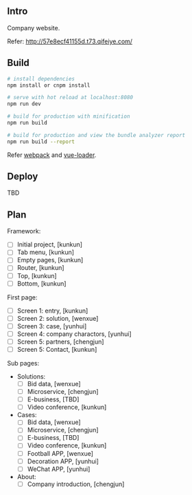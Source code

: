 ## Intro
Company website.

Refer: http://57e8ecf41155d.t73.qifeiye.com/

## Build
``` bash
# install dependencies
npm install or cnpm install

# serve with hot reload at localhost:8080
npm run dev

# build for production with minification
npm run build

# build for production and view the bundle analyzer report
npm run build --report
```

Refer [webpack](http://vuejs-templates.github.io/webpack/) and [vue-loader](http://vuejs.github.io/vue-loader).

## Deploy
TBD

## Plan
Framework:
- [ ] Initial project, [kunkun]
- [ ] Tab menu, [kunkun]
- [ ] Empty pages, [kunkun]
- [ ] Router, [kunkun]
- [ ] Top, [kunkun]
- [ ] Bottom, [kunkun]

First page:
- [ ] Screen 1: entry, [kunkun]
- [ ] Screen 2: solution, [wenxue]
- [ ] Screen 3: case, [yunhui]
- [ ] Screen 4: company charactors, [yunhui]
- [ ] Screen 5: partners, [chengjun]
- [ ] Screen 5: Contact, [kunkun]

Sub pages:
- Solutions:
    + [ ] Bid data, [wenxue]
    + [ ] Microservice, [chengjun]
    + [ ] E-business, [TBD]
    + [ ] Video conference, [kunkun]
- Cases:
    + [ ] Bid data, [wenxue]
    + [ ] Microservice, [chengjun]
    + [ ] E-business, [TBD]
    + [ ] Video conference, [kunkun]
    + [ ] Football APP, [wenxue]
    + [ ] Decoration APP, [yunhui]
    + [ ] WeChat APP, [yunhui]
- About:
    + [ ] Company introduction, [chengjun]

